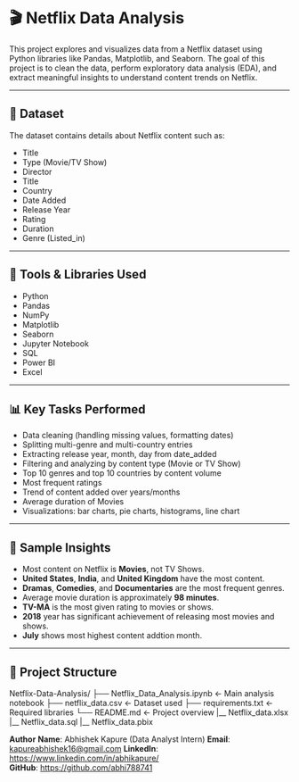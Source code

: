 # 🎬 Netflix Data Analysis

This project explores and visualizes data from a Netflix dataset using Python libraries like Pandas, Matplotlib, and Seaborn. 
The goal of this project is to clean the data, perform exploratory data analysis (EDA), and extract meaningful insights to understand content trends on Netflix.

---

## 📂 Dataset

The dataset contains details about Netflix content such as:
- Title
- Type (Movie/TV Show)
- Director
- Title
- Country
- Date Added
- Release Year
- Rating
- Duration
- Genre (Listed_in)
---

## 🔧 Tools & Libraries Used

- Python
- Pandas
- NumPy
- Matplotlib
- Seaborn
- Jupyter Notebook
- SQL
- Power BI
- Excel

---

## 📊 Key Tasks Performed

- Data cleaning (handling missing values, formatting dates)
- Splitting multi-genre and multi-country entries
- Extracting release year, month, day from date_added
- Filtering and analyzing by content type (Movie or TV Show)
- Top 10 genres and top 10 countries by content volume
- Most frequent ratings
- Trend of content added over years/months
- Average duration of Movies
- Visualizations: bar charts, pie charts, histograms, line chart

---

## 📌 Sample Insights

- Most content on Netflix is **Movies**, not TV Shows.
- **United States**, **India**, and **United Kingdom** have the most content.
- **Dramas**, **Comedies**, and **Documentaries** are the most frequent genres.
- Average movie duration is approximately **98 minutes**.
- **TV-MA** is the most given rating to movies or shows.
- **2018** year has significant achievement of releasing most movies and shows.
- **July** shows most highest content addtion month.

---

## 📁 Project Structure
Netflix-Data-Analysis/
├── Netflix_Data_Analysis.ipynb ← Main analysis notebook
├── netflix_data.csv ← Dataset used
├── requirements.txt ← Required libraries 
└── README.md ← Project overview
|__ Netflix_data.xlsx
|__ Netflix_data.sql
|__ Netflix_data.pbix

**Author**
**Name**: Abhishek Kapure  (Data Analyst Intern)
**Email**: kapureabhishek16@gmail.com
**LinkedIn**: https://www.linkedin.com/in/abhikapure/  
**GitHub**: https://github.com/abhi788741
